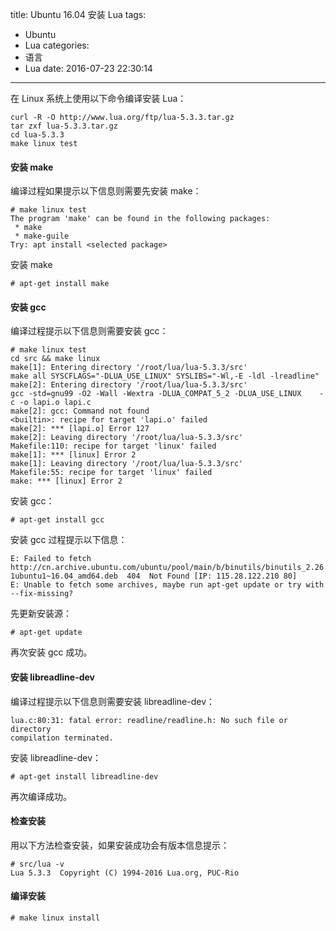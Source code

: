 title: Ubuntu 16.04 安装 Lua
tags:
  - Ubuntu
  - Lua
categories:
  - 语言
  - Lua
date: 2016-07-23 22:30:14
---


在 Linux 系统上使用以下命令编译安装 Lua：

    curl -R -O http://www.lua.org/ftp/lua-5.3.3.tar.gz
    tar zxf lua-5.3.3.tar.gz
    cd lua-5.3.3
    make linux test

#### 安装 make

编译过程如果提示以下信息则需要先安装 make：

    # make linux test
    The program 'make' can be found in the following packages:
     * make
     * make-guile
    Try: apt install <selected package>

安装 make

    # apt-get install make

#### 安装 gcc

编译过程提示以下信息则需要安装 gcc：

    # make linux test
    cd src && make linux
    make[1]: Entering directory '/root/lua/lua-5.3.3/src'
    make all SYSCFLAGS="-DLUA_USE_LINUX" SYSLIBS="-Wl,-E -ldl -lreadline"
    make[2]: Entering directory '/root/lua/lua-5.3.3/src'
    gcc -std=gnu99 -O2 -Wall -Wextra -DLUA_COMPAT_5_2 -DLUA_USE_LINUX    -c -o lapi.o lapi.c
    make[2]: gcc: Command not found
    <builtin>: recipe for target 'lapi.o' failed
    make[2]: *** [lapi.o] Error 127
    make[2]: Leaving directory '/root/lua/lua-5.3.3/src'
    Makefile:110: recipe for target 'linux' failed
    make[1]: *** [linux] Error 2
    make[1]: Leaving directory '/root/lua/lua-5.3.3/src'
    Makefile:55: recipe for target 'linux' failed
    make: *** [linux] Error 2

安装 gcc：

    # apt-get install gcc

安装 gcc 过程提示以下信息：

    E: Failed to fetch http://cn.archive.ubuntu.com/ubuntu/pool/main/b/binutils/binutils_2.26.1-1ubuntu1~16.04_amd64.deb  404  Not Found [IP: 115.28.122.210 80]
    E: Unable to fetch some archives, maybe run apt-get update or try with --fix-missing?

先更新安装源：

    # apt-get update

再次安装 gcc 成功。

#### 安装 libreadline-dev

编译过程提示以下信息则需要安装 libreadline-dev：

    lua.c:80:31: fatal error: readline/readline.h: No such file or directory
    compilation terminated.

安装 libreadline-dev：

    # apt-get install libreadline-dev

再次编译成功。

#### 检查安装

用以下方法检查安装，如果安装成功会有版本信息提示：

    # src/lua -v
    Lua 5.3.3  Copyright (C) 1994-2016 Lua.org, PUC-Rio

#### 编译安装

    # make linux install
